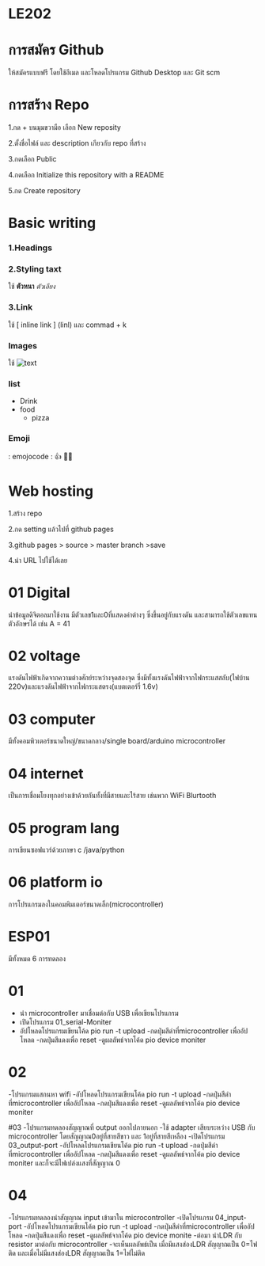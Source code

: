 # LE202
# การสมัคร Github 
ให้สมัครแบบฟรี โดยใช้อีเมล และโหลดโปรแกรม Github Desktop และ Git scm
# การสร้าง Repo
1.กด + บนมุมขวามือ เลือก New reposity

2.ตั้งชื่อไฟล์ และ description เกียวกับ repo ที่สร้าง

3.กดเลือก Public

4.กดเลือก lnitialize this repository with a README

5.กด Create repository
# Basic writing
### 1.Headings 

### 2.Styling taxt 
ใช้  **ตัวหนา**   *ตัวเอียง* 

### 3.Link 
ใช้ [ inline link ] (linl) และ commad + k

### Images 
ใช้ ![text](link)

### list
- Drink
- food
  - pizza
    

### Emoji
: emojocode :
👍 🧑‍🚀

# Web hosting
1.สร้าง repo

2.กด setting แล้วไปที่ github pages

3.github pages > source > master branch >save

4.นำ URL ไปใช้ได้เลย

# 01 Digital
นำข้อมูลดิจิตอลมาใช้งาน มีตัวเลข1และ0ที่แสดงค่าต่างๆ ซึ่งขึ้นอยู่กับแรงดัน และสามารถใช้ตัวเลขแทนตัวอักษรได้ เช่น A = 41 

# 02 voltage 
แรงดันไฟฟ้าเกิดจากความต่างศักย์ระหว่างจุดสองจุด ซึ่งมีทั้งแรงดันไฟฟ้าจากไฟกระแสสลับ(ไฟบ้าน 220v)และแรงดันไฟฟ้าจากไฟกระแสตรง(แบตเตอร์รี่ 1.6v)

# 03 computer
มีทั้งคอมพิวเตอร์ขนาดใหญ่/ขนาดกลาง/single board/arduino microcontroller

# 04 internet
เป็นการเชื่อมโยงทุกอย่างเข้าด้วยกันทั้งที่มีสายและไร้สาย เช่นพวก WiFi Blurtooth

# 05 program lang
การเขียนซอฟแวร์ด้วยภาษา c /java/python

# 06 platform io
การโปรแกรมลงในคอมพิมเตอร์ขนาดเล็ก(microcontroller)

# ESP01 
มีทั้งหมด 6 การทดลอง
# 01
- นำ microcontroller มาเชื่อมต่อกับ USB เพื่อเขียนโปรแกรม
- เปิดโปรแกรม 01_serial-Moniter
- อัปโหลดโปรแกรมเขียนโค้ด pio run -t upload
-กดปุ่มสีดำที่microcontroller เพื่ออัปโหลด
-กดปุ่มสีแดงเพื่อ reset
-ดูผลลัพธ์จากโค้ด pio device moniter

# 02
-โปรแกรมแสกนหา wifi 
-อัปโหลดโปรแกรมเขียนโค้ด pio run -t upload
-กดปุ่มสีดำที่microcontroller เพื่ออัปโหลด
-กดปุ่มสีแดงเพื่อ reset
-ดูผลลัพธ์จากโค้ด pio device moniter

#03
-โปรแกรมทดลองสัญญาณที่ output ออกไปภายนอก
-ใช้ adapter เสียบระหว่าง USB กับ microcontroller โดยสัญญาณ0อยู่ที่สายสีขาว และ 1อยู่ที่สายสีเหลือง
-เปิดโปรแกรม 03_output-port
-อัปโหลดโปรแกรมเขียนโค้ด pio run -t upload
-กดปุ่มสีดำที่microcontroller เพื่ออัปโหลด
-กดปุ่มสีแดงเพื่อ reset
-ดูผลลัพธ์จากโค้ด pio device moniter และก็จะมีไฟเปล่งแสงที่สัญญาณ 0

# 04
-โปรแกรมทดลองนำสัญญาณ input เข้ามาใน microcontroller
-เปิดโปรแกรม 04_input-port
-อัปโหลดโปรแกรมเขียนโค้ด pio run -t upload
-กดปุ่มสีดำที่microcontroller เพื่ออัปโหลด
-กดปุ่มสีแดงเพื่อ reset
-ดูผลลัพธ์จากโค้ด pio device monite
-ต่อมา นำLDR กับ resistor มาต่อกับ microcontroller
-จะเห็นผลลัพธ์เป็น เมื่อมีแสงส่องLDR สัญญาณเป็น 0=ไฟติด และเมื่อไม่มีแสงส่องLDR สัญญาณเป็น 1=ไฟไม่ติด



